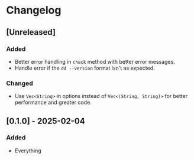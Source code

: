 # Changelog
## [Unreleased]
### Added
- Better error handling in `check` method with better error messages.
- Handle error if the `dd --version` format isn't as expected.

### Changed
- Use `Vec<String>` in options instead of `Vec<(String, String)>` for better performance and greater code.

## [0.1.0] - 2025-02-04

### Added
- Everything

